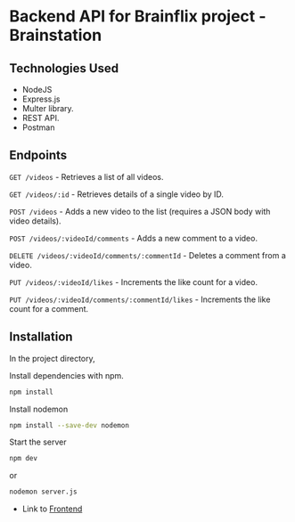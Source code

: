 # Backend API for Brainflix project - Brainstation

## Technologies Used

- NodeJS
- Express.js
- Multer library.
- REST API.
- Postman

## Endpoints

`GET /videos` - Retrieves a list of all videos.

`GET /videos/:id` - Retrieves details of a single video by ID.

`POST /videos` - Adds a new video to the list (requires a JSON body with video details).

`POST /videos/:videoId/comments` - Adds a new comment to a video.

`DELETE /videos/:videoId/comments/:commentId` - Deletes a comment from a video.

`PUT /videos/:videoId/likes` - Increments the like count for a video.

`PUT /videos/:videoId/comments/:commentId/likes` - Increments the like count for a comment.

## Installation

In the project directory,

Install dependencies with npm.

```bash
npm install
```

Install nodemon

```bash
npm install --save-dev nodemon
```

Start the server

```bash
npm dev
```

or

```bash
nodemon server.js
```

- Link to [Frontend](https://github.com/sharma1022/sam-sharma-brainflix.git)
